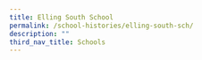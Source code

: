 ```yaml
---
title: Elling South School
permalink: /school-histories/elling-south-sch/
description: ""
third_nav_title: Schools
---
```


